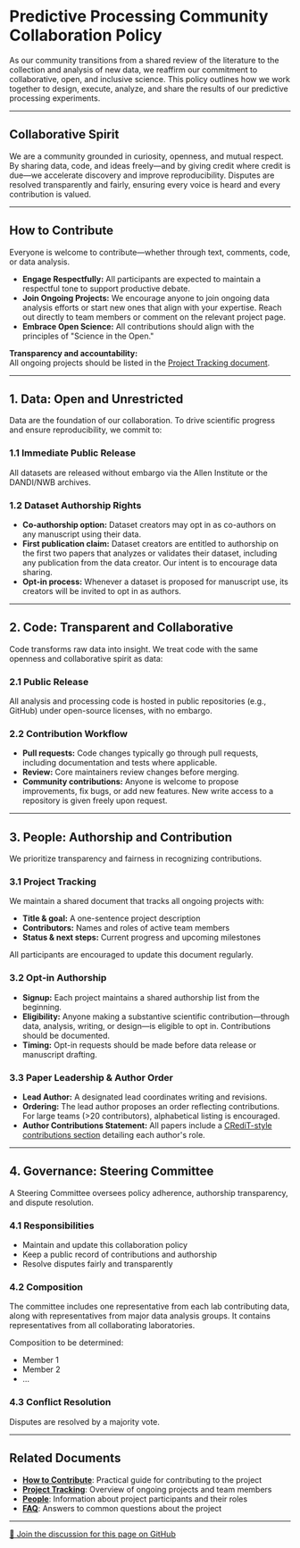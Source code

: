 # Predictive Processing Community Collaboration Policy

As our community transitions from a shared review of the literature to the collection and analysis of new data, we reaffirm our commitment to collaborative, open, and inclusive science. This policy outlines how we work together to design, execute, analyze, and share the results of our predictive processing experiments.

---

## Collaborative Spirit

We are a community grounded in curiosity, openness, and mutual respect. By sharing data, code, and ideas freely—and by giving credit where credit is due—we accelerate discovery and improve reproducibility. Disputes are resolved transparently and fairly, ensuring every voice is heard and every contribution is valued.

---

## How to Contribute

Everyone is welcome to contribute—whether through text, comments, code, or data analysis.

  - **Engage Respectfully:** All participants are expected to maintain a respectful tone to support productive debate.
  - **Join Ongoing Projects:** We encourage anyone to join ongoing data analysis efforts or start new ones that align with your expertise. Reach out directly to team members or comment on the relevant project page.
  - **Embrace Open Science:** All contributions should align with the principles of "Science in the Open."

**Transparency and accountability:**  
All ongoing projects should be listed in the [Project Tracking document](project-tracking.md).

---

## 1. Data: Open and Unrestricted

Data are the foundation of our collaboration. To drive scientific progress and ensure reproducibility, we commit to:

### 1.1 Immediate Public Release

All datasets are released without embargo via the Allen Institute or the DANDI/NWB archives.

### 1.2 Dataset Authorship Rights
  
  - **Co‑authorship option:** Dataset creators may opt in as co-authors on any manuscript using their data.
  - **First publication claim:** Dataset creators are entitled to authorship on the first two papers that analyzes or validates their dataset, including any publication from the data creator. Our intent is to encourage data sharing. 
  - **Opt‑in process:** Whenever a dataset is proposed for manuscript use, its creators will be invited to opt in as authors.

---

## 2. Code: Transparent and Collaborative

Code transforms raw data into insight. We treat code with the same openness and collaborative spirit as data:

### 2.1 Public Release

All analysis and processing code is hosted in public repositories (e.g., GitHub) under open-source licenses, with no embargo.

### 2.2 Contribution Workflow

  - **Pull requests:** Code changes typically go through pull requests, including documentation and tests where applicable.
  - **Review:** Core maintainers review changes before merging.
  - **Community contributions:** Anyone is welcome to propose improvements, fix bugs, or add new features. New write access to a repository is given freely upon request.

---

## 3. People: Authorship and Contribution

We prioritize transparency and fairness in recognizing contributions.

### 3.1 Project Tracking

We maintain a shared document that tracks all ongoing projects with:
  
  - **Title & goal:** A one-sentence project description
  - **Contributors:** Names and roles of active team members
  - **Status & next steps:** Current progress and upcoming milestones

All participants are encouraged to update this document regularly.

### 3.2 Opt‑in Authorship
    
  - **Signup:** Each project maintains a shared authorship list from the beginning.
  - **Eligibility:** Anyone making a substantive scientific contribution—through data, analysis, writing, or design—is eligible to opt in. Contributions should be documented.
  - **Timing:** Opt-in requests should be made before data release or manuscript drafting. 

### 3.3 Paper Leadership & Author Order
  
  - **Lead Author:** A designated lead coordinates writing and revisions.
  - **Ordering:** The lead author proposes an order reflecting contributions. For large teams (>20 contributors), alphabetical listing is encouraged.
  - **Author Contributions Statement:** All papers include a [CRediT-style contributions section](https://credit.niso.org) detailing each author's role.

---

## 4. Governance: Steering Committee

A Steering Committee oversees policy adherence, authorship transparency, and dispute resolution.

### 4.1 Responsibilities
  
  - Maintain and update this collaboration policy
  - Keep a public record of contributions and authorship
  - Resolve disputes fairly and transparently

### 4.2 Composition

The committee includes one representative from each lab contributing data, along with representatives from major data analysis groups. It contains representatives from all collaborating laboratories.

Composition to be determined:

  - Member 1
  - Member 2
  - …

### 4.3 Conflict Resolution

Disputes are resolved by a majority vote.

---

## Related Documents
  
  - **[How to Contribute](how_to_contribute.md)**: Practical guide for contributing to the project
  - **[Project Tracking](project-tracking.md)**: Overview of ongoing projects and team members
  - **[People](people.md)**: Information about project participants and their roles
  - **[FAQ](faq.md)**: Answers to common questions about the project

<!-- DISCUSSION_LINK_START -->
<div class="discussion-link">
    <hr>
    <p>
        <a href="https://github.com/AllenNeuralDynamics/openscope-community-predictive-processing/discussions/23" target="_blank">
            💬 Join the discussion for this page on GitHub
        </a>
    </p>
</div>
<!-- DISCUSSION_LINK_END -->
